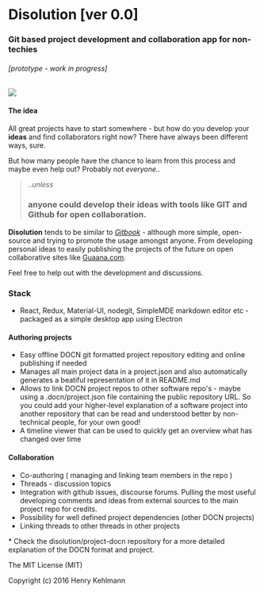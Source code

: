 # Disolution [ver 0.0]
### Git based project development and collaboration app for non-techies

###### [prototype - work in progress]

![](https://raw.githubusercontent.com/disolution/disolution-app/gh-pages/screenshots/screenshot_v0.png)

#### The idea
All great projects have to start somewhere - but how do you develop your **ideas** and
find collaborators right now?
There have always been different ways, sure.

But how many people have the chance to learn from this process and maybe even help out?
Probably not *everyone..*

> *..unless*
> ### anyone could develop their ideas with tools like GIT and Github for open collaboration.

**Disolution** tends to be similar to [*Gitbook*](https://www.gitbook.com/) - although more simple, open-source and trying to promote the usage amongst anyone.
From developing personal ideas to easily publishing the projects of the future on
open collaborative sites like [Guaana.com](https://www.guaana.com).

Feel free to help out with the development and discussions.

### Stack
* React, Redux, Material-UI, nodegit, SimpleMDE markdown editor etc - packaged as a simple desktop app using Electron

#### Authoring projects
* Easy offline DOCN git formatted project repository editing and online publishing if needed
* Manages all main project data in a project.json and also automatically generates a beatiful representation of it in README.md
* Allows to link DOCN project repos to other software repo's - maybe using a .docn/project.json file containing the public repository URL. So you could add your higher-level explanation of a software project into another repository that can be read and understood better by non-technical people, for your own good!
* A timeline viewer that can be used to quickly get an overview what has changed over time

#### Collaboration
* Co-authoring ( managing and linking team members in the repo )
* Threads - discussion topics
* Integration with github issues, discourse forums. Pulling the most useful developing comments and ideas from external sources to the main project repo for credits.
* Possibility for well defined project dependencies (other DOCN projects)
* Linking threads to other threads in other projects

\* Check the disolution/project-docn repository for a more detailed explanation of the DOCN format and project.

The MIT License (MIT)

Copyright (c) 2016 Henry Kehlmann
